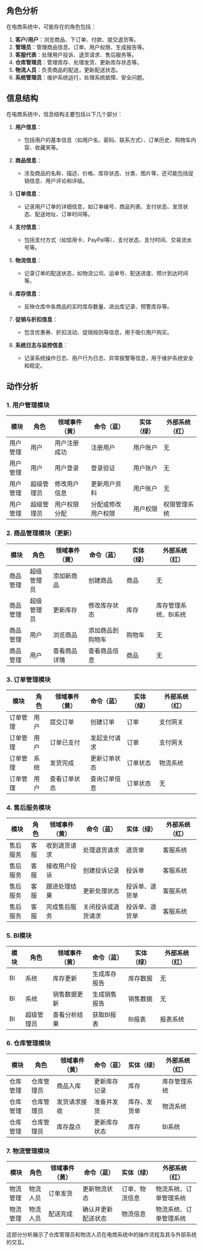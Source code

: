 ## 角色分析
在电商系统中，可能存在的角色包括：

1. **客户/用户**：浏览商品、下订单、付款、提交退货等。
2. **管理员**：管理商品信息、订单、用户权限、生成报告等。
3. **客服代表**：处理用户投诉、退货请求、售后服务等。
4. **仓库管理员**：管理库存、处理发货、更新库存状态等。
5. **物流人员**：负责商品的配送，更新配送状态。
6. **系统管理员**：维护系统运行，处理系统故障、安全问题。

##  信息结构
在电商系统中，信息结构主要包括以下几个部分：

1. **用户信息**：
   - 包括用户的基本信息（如用户名、密码、联系方式）、订单历史、购物车内容、收藏夹等。

2. **商品信息**：
   - 涉及商品的名称、描述、价格、库存状态、分类、图片等，还可能包括促销信息、用户评论和评级。

3. **订单信息**：
   - 记录用户订单的详细信息，如订单编号、商品列表、支付状态、发货状态、配送地址、订单时间等。

4. **支付信息**：
   - 包括支付方式（如信用卡、PayPal等）、支付状态、支付时间、交易流水号等。

5. **物流信息**：
   - 记录订单的配送状态，如物流公司、运单号、配送进度、预计到达时间等。

6. **库存信息**：
   - 反映仓库中各商品的实时库存数量、进出库记录、预警库存等。

7. **促销与折扣信息**：
   - 包含优惠券、折扣活动、促销规则等信息，用于吸引用户购买。

8. **系统日志与监控信息**：
   - 记录系统操作日志、用户行为日志、异常报警等信息，用于维护系统安全和稳定。 

## 动作分析
### **1. 用户管理模块**

| **模块**              | **角色**        | **领域事件（黄）**           | **命令（蓝）**              | **实体（绿）**          | **外部系统（红）**        |
|-----------------------|-----------------|-----------------------------|-----------------------------|-------------------------|---------------------------|
| 用户管理              | 用户            | 用户注册成功                 | 注册用户                    | 用户账户                | 无                        |
| 用户管理              | 用户            | 用户登录                     | 登录验证                    | 用户账户                | 无                        |
| 用户管理              | 超级管理员       | 修改用户信息                 | 更新用户资料                | 用户账户                | 无                        |
| 用户管理              | 超级管理员       | 用户权限分配                 | 分配或修改用户权限          | 用户权限                | 权限管理系统              |

### **2. 商品管理模块（更新）**

| **模块**              | **角色**        | **领域事件（黄）**           | **命令（蓝）**              | **实体（绿）**          | **外部系统（红）**        |
|-----------------------|-----------------|-----------------------------|-----------------------------|-------------------------|---------------------------|
| 商品管理              | 超级管理员       | 添加新商品                   | 创建商品                    | 商品                    | 无                        |
| 商品管理              | 超级管理员       | 更新库存                     | 修改库存状态                | 库存                    | 库存管理系统、BI系统       |
| 商品管理              | 用户            | 浏览商品                     | 添加商品到购物车            | 购物车                  | 无                        |
| 商品管理              | 用户            | 查看商品详情                 | 查看商品信息                | 商品                    | 无                        |

### **3. 订单管理模块**

| **模块**              | **角色**        | **领域事件（黄）**           | **命令（蓝）**              | **实体（绿）**          | **外部系统（红）**        |
|-----------------------|-----------------|-----------------------------|-----------------------------|-------------------------|---------------------------|
| 订单管理              | 用户            | 提交订单                     | 创建订单                    | 订单                    | 支付网关                  |
| 订单管理              | 用户            | 订单已支付                   | 发起支付请求                | 订单                    | 支付网关                  |
| 订单管理              | 系统            | 发货完成                     | 更新订单状态                | 订单状态                | 物流系统                  |
| 订单管理              | 用户            | 查看订单状态                 | 查询订单信息                | 订单状态                | 无                        |

### **4. 售后服务模块**

| **模块**              | **角色**        | **领域事件（黄）**           | **命令（蓝）**              | **实体（绿）**          | **外部系统（红）**        |
|-----------------------|-----------------|-----------------------------|-----------------------------|-------------------------|---------------------------|
| 售后服务              | 客服            | 收到退货请求                 | 处理退货请求                | 退货单                  | 客服系统                  |
| 售后服务              | 客服            | 接收用户投诉                 | 创建投诉记录                | 投诉单                  | 客服系统                  |
| 售后服务              | 客服            | 跟进处理结果                 | 更新处理状态                | 投诉单、退货单           | 客服系统                  |
| 售后服务              | 客服            | 完成售后服务                 | 关闭投诉或退货请求          | 投诉单、退货单           | 客服系统                  |

### **5. BI模块**

| **模块**              | **角色**        | **领域事件（黄）**           | **命令（蓝）**              | **实体（绿）**          | **外部系统（红）**        |
|-----------------------|-----------------|-----------------------------|-----------------------------|-------------------------|---------------------------|
| BI                    | 系统            | 库存更新                     | 生成库存报告                | 库存数据                | 无                        |
| BI                    | 系统            | 销售数据更新                 | 生成销售报告                | 销售数据                | 无                        |
| BI                    | 超级管理员       | 查看分析结果                 | 获取BI报表                  | BI报表                  | 报表系统                  |

### **6. 仓库管理模块**

| **模块**              | **角色**        | **领域事件（黄）**           | **命令（蓝）**              | **实体（绿）**          | **外部系统（红）**        |
|-----------------------|-----------------|-----------------------------|-----------------------------|-------------------------|---------------------------|
| 仓库管理              | 仓库管理员       | 商品入库                     | 更新库存记录                | 库存                    | 库存管理系统              |
| 仓库管理              | 仓库管理员       | 发货请求接收                 | 准备并发货                  | 库存、发货单            | 物流系统                  |
| 仓库管理              | 仓库管理员       | 库存盘点                     | 更新库存状态                | 库存                    | BI系统                    |

### **7. 物流管理模块**

| **模块**              | **角色**        | **领域事件（黄）**           | **命令（蓝）**              | **实体（绿）**          | **外部系统（红）**        |
|-----------------------|-----------------|-----------------------------|-----------------------------|-------------------------|---------------------------|
| 物流管理              | 物流人员         | 订单发货                     | 更新物流状态                | 订单、物流信息           | 物流系统、订单管理系统    |
| 物流管理              | 物流人员         | 配送完成                     | 确认并更新配送状态          | 物流信息                | 物流系统、订单管理系统    |

这部分分析展示了仓库管理员和物流人员在电商系统中的操作流程及其与外部系统的交互。
<!--stackedit_data:
eyJoaXN0b3J5IjpbMTgxNDU0NjkyLC01MTg1NjUxXX0=
-->